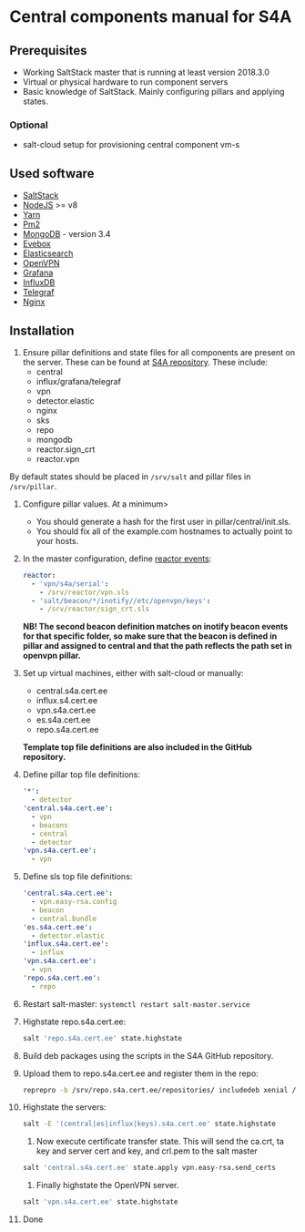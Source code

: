 # Central components manual for S4A

## Prerequisites

- Working SaltStack master that is running at least version 2018.3.0
- Virtual or physical hardware to run component servers
- Basic knowledge of SaltStack. Mainly configuring pillars and applying states.

### Optional

- salt-cloud setup for provisioning central component vm-s

## Used software

- [SaltStack](https://saltstack.com/)
- [NodeJS](https://nodejs.org/en/) >= v8
- [Yarn](https://yarnpkg.com/en/)
- [Pm2](https://github.com/Unitech/pm2)
- [MongoDB](https://www.mongodb.com/) - version 3.4
- [Evebox](https://github.com/jasonish/evebox)
- [Elasticsearch](https://www.elastic.co/)
- [OpenVPN](https://openvpn.net/)
- [Grafana](https://grafana.com/)
- [InfluxDB](https://www.influxdata.com/)
- [Telegraf](https://www.influxdata.com/time-series-platform/telegraf/)
- [Nginx](https://nginx.org/en/)

## Installation

1. Ensure pillar definitions and state files for all components are present on the server. These can be found at [S4A repository](https://github.com/cert-ee/s4a). These include:
    - central
    - influx/grafana/telegraf
    - vpn
    - detector.elastic
    - nginx
    - sks
    - repo
    - mongodb
    - reactor.sign_crt
    - reactor.vpn

By default states should be placed in `/srv/salt` and pillar files in `/srv/pillar`.

1. Configure pillar values. At a minimum> 
    - You should generate a hash for the first user in pillar/central/init.sls.
    - You should fix all of the example.com hostnames to actually point to your hosts.

1. In the master configuration, define [reactor events](https://docs.saltstack.com/en/latest/topics/reactor/):

    ```yaml
    reactor:
      - 'vpn/s4a/serial':
        - /srv/reactor/vpn.sls
      - 'salt/beacon/*/inotify//etc/openvpn/keys':
        - /srv/reactor/sign_crt.sls
    ```

    **NB! The second beacon definition matches on inotify beacon events for that specific folder, so make sure that the beacon is defined in pillar and assigned to central and that the path reflects the path set in openvpn pillar.**

1. Set up virtual machines, either with salt-cloud or manually:
    - central.s4a.cert.ee
    - influx.s4.cert.ee
    - vpn.s4a.cert.ee
    - es.s4a.cert.ee
    - repo.s4a.cert.ee

    **Template top file definitions are also included in the GitHub repository.**
1. Define pillar top file definitions:

    ```yaml
    '*':
      - detector
    'central.s4a.cert.ee':
      - vpn
      - beacons
      - central
      - detector
    'vpn.s4a.cert.ee':
      - vpn
    ```

1. Define sls top file definitions:

    ```yaml
    'central.s4a.cert.ee':
      - vpn.easy-rsa.config
      - beacon
      - central.bundle
    'es.s4a.cert.ee':
      - detector.elastic
    'influx.s4a.cert.ee':
      - influx
    'vpn.s4a.cert.ee':
      - vpn
    'repo.s4a.cert.ee':
      - repo
    ```

1. Restart salt-master: `systemctl restart salt-master.service`

1. Highstate repo.s4a.cert.ee:

    ```bash
    salt 'repo.s4a.cert.ee' state.highstate
    ```

1. Build deb packages using the scripts in the S4A GitHub repository.
1. Upload them to repo.s4a.cert.ee and register them in the repo:

    ```bash
    reprepro -b /srv/repo.s4a.cert.ee/repositories/ includedeb xenial /path/to/debs/*.deb
    ```

1. Highstate the servers:

    ```bash
    salt -E '(central|es|influx|keys).s4a.cert.ee' state.highstate
    ```

    1. Now execute certificate transfer state. This will send the ca.crt, ta key and server cert and key, and crl.pem to the salt master

    ```bash
    salt 'central.s4a.cert.ee' state.apply vpn.easy-rsa.send_certs
    ```

    1. Finally highstate the OpenVPN server.

    ```bash
    salt 'vpn.s4a.cert.ee' state.highstate
    ```

1. Done
